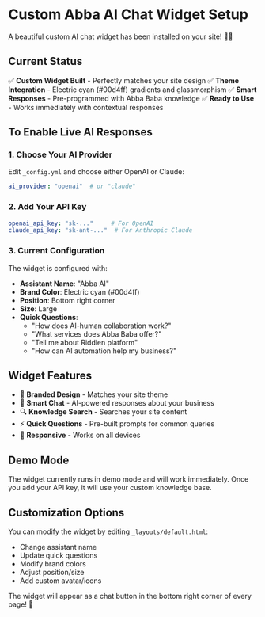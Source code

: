 # Custom Abba AI Chat Widget Setup

A beautiful custom AI chat widget has been installed on your site! 🤖💬

## Current Status
✅ **Custom Widget Built** - Perfectly matches your site design
✅ **Theme Integration** - Electric cyan (#00d4ff) gradients and glassmorphism
✅ **Smart Responses** - Pre-programmed with Abba Baba knowledge
✅ **Ready to Use** - Works immediately with contextual responses

## To Enable Live AI Responses

### 1. Choose Your AI Provider
Edit `_config.yml` and choose either OpenAI or Claude:
```yaml
ai_provider: "openai"  # or "claude"
```

### 2. Add Your API Key
```yaml
openai_api_key: "sk-..."     # For OpenAI
claude_api_key: "sk-ant-..."  # For Anthropic Claude
```

### 3. Current Configuration
The widget is configured with:
- **Assistant Name**: "Abba AI"
- **Brand Color**: Electric cyan (#00d4ff)
- **Position**: Bottom right corner
- **Size**: Large
- **Quick Questions**:
  - "How does AI-human collaboration work?"
  - "What services does Abba Baba offer?"
  - "Tell me about Riddlen platform"
  - "How can AI automation help my business?"

## Widget Features
- 🎨 **Branded Design** - Matches your site theme
- 💬 **Smart Chat** - AI-powered responses about your business
- 🔍 **Knowledge Search** - Searches your site content
- ⚡ **Quick Questions** - Pre-built prompts for common queries
- 📱 **Responsive** - Works on all devices

## Demo Mode
The widget currently runs in demo mode and will work immediately. Once you add your API key, it will use your custom knowledge base.

## Customization Options
You can modify the widget by editing `_layouts/default.html`:
- Change assistant name
- Update quick questions
- Modify brand colors
- Adjust position/size
- Add custom avatar/icons

The widget will appear as a chat button in the bottom right corner of every page! 🚀